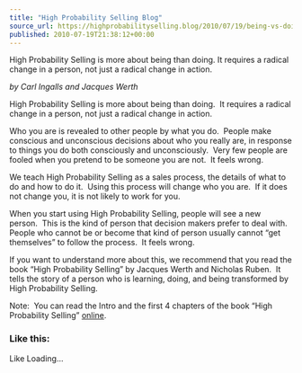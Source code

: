 ```yaml
---
title: "High Probability Selling Blog"
source_url: https://highprobabilityselling.blog/2010/07/19/being-vs-doing
published: 2010-07-19T21:38:12+00:00
---
```

High Probability Selling is more about being than doing. It requires a radical change in a person, not just a radical change in action. 




*by Carl Ingalls and Jacques Werth*


High Probability Selling is more about being than doing.  It requires a radical change in a person, not just a radical change in action.


Who you are is revealed to other people by what you do.  People make conscious and unconscious decisions about who you really are, in response to things you do both consciously and unconsciously.  Very few people are fooled when you pretend to be someone you are not.  It feels wrong.


We teach High Probability Selling as a sales process, the details of what to do and how to do it.  Using this process will change who you are.  If it does not change you, it is not likely to work for you.


When you start using High Probability Selling, people will see a new person.  This is the kind of person that decision makers prefer to deal with.  People who cannot be or become that kind of person usually cannot “get themselves” to follow the process.  It feels wrong.


If you want to understand more about this, we recommend that you read the book “High Probability Selling” by Jacques Werth and Nicholas Ruben.  It tells the story of a person who is learning, doing, and being transformed by High Probability Selling.


Note:  You can read the Intro and the first 4 chapters of the book “High Probability Selling” [online](http://www.highprobsell.com/html/high_probability_selling_book.html).


### Like this:

Like Loading...
